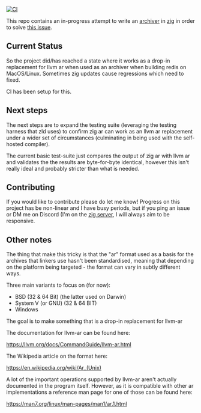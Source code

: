 [![CI](https://github.com/moosichu/zar/actions/workflows/ci.yml/badge.svg?branch=master)](https://github.com/moosichu/zar/actions/workflows/ci.yml)

This repo contains an in-progress attempt to write an [archiver](https://en.wikipedia.org/wiki/Ar_(Unix)) in [zig](https://github.com/ziglang/zig) in order to solve [this issue](https://github.com/ziglang/zig/issues/9828).

## Current Status

So the project did/has reached a state where it works as a drop-in replacement for llvm ar when used as an archiver when building redis on MacOS/Linux. Sometimes zig updates cause regressions which need to fixed.

CI has been setup for this.

## Next steps

The next steps are to expand the testing suite (leveraging the testing harness that zld uses) to confirm zig ar can work as an llvm ar replacement under a wider set of circumstances (culminating in being used with the self-hosted compiler).

The current basic test-suite just compares the output of zig ar with llvm ar and validates the the results are byte-for-byte identical, however this isn't really ideal and probably stricter than what is needed.

## Contributing

If you would like to contribute please do let me know! Progress on this project has be non-linear and I have busy periods, but if you ping an issue or DM me on Discord (I'm on the [zig server](https://discord.gg/zig]), I will always aim to be responsive.

## Other notes

The thing that make this tricky is that the "ar" format used as a basis for the archives that linkers use hasn't been standardised, meaning that depending on the platform being targeted - the format can vary in subtly different ways.

Three main variants to focus on (for now):

 - BSD (32 & 64 Bit) (the latter used on Darwin)
 - System V (or GNU) (32 & 64 BIT)
 - Windows

The goal is to make something that is a drop-in replacement for llvm-ar

The documentation for llvm-ar can be found here:

https://llvm.org/docs/CommandGuide/llvm-ar.html

The Wikipedia article on the format here:

https://en.wikipedia.org/wiki/Ar_(Unix)


A lot of the important operations supported by llvm-ar aren't actually documented in the program itself. However, as it is compatible with other ar implementations a reference man page for one of those can be found here:

https://man7.org/linux/man-pages/man1/ar.1.html
